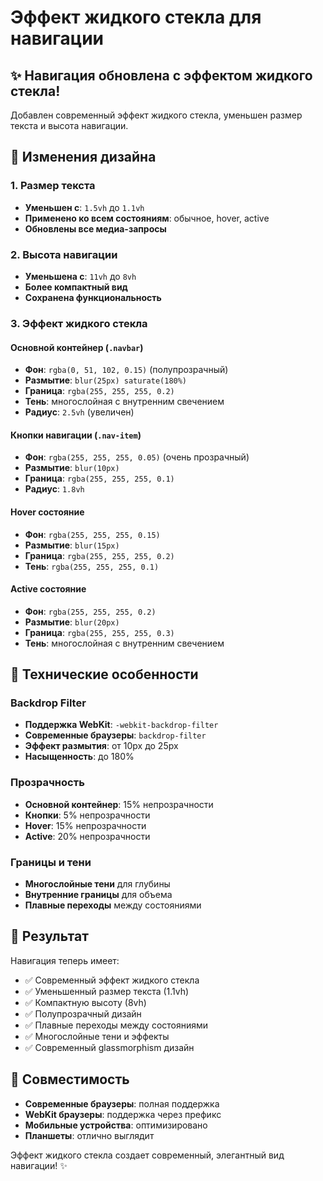 # Эффект жидкого стекла для навигации

## ✨ Навигация обновлена с эффектом жидкого стекла!

Добавлен современный эффект жидкого стекла, уменьшен размер текста и высота навигации.

## 🎨 Изменения дизайна

### 1. Размер текста
- **Уменьшен с**: `1.5vh` до `1.1vh`
- **Применено ко всем состояниям**: обычное, hover, active
- **Обновлены все медиа-запросы**

### 2. Высота навигации
- **Уменьшена с**: `11vh` до `8vh`
- **Более компактный вид**
- **Сохранена функциональность**

### 3. Эффект жидкого стекла

#### Основной контейнер (`.navbar`)
- **Фон**: `rgba(0, 51, 102, 0.15)` (полупрозрачный)
- **Размытие**: `blur(25px) saturate(180%)`
- **Граница**: `rgba(255, 255, 255, 0.2)`
- **Тень**: многослойная с внутренним свечением
- **Радиус**: `2.5vh` (увеличен)

#### Кнопки навигации (`.nav-item`)
- **Фон**: `rgba(255, 255, 255, 0.05)` (очень прозрачный)
- **Размытие**: `blur(10px)`
- **Граница**: `rgba(255, 255, 255, 0.1)`
- **Радиус**: `1.8vh`

#### Hover состояние
- **Фон**: `rgba(255, 255, 255, 0.15)`
- **Размытие**: `blur(15px)`
- **Граница**: `rgba(255, 255, 255, 0.2)`
- **Тень**: `rgba(255, 255, 255, 0.1)`

#### Active состояние
- **Фон**: `rgba(255, 255, 255, 0.2)`
- **Размытие**: `blur(20px)`
- **Граница**: `rgba(255, 255, 255, 0.3)`
- **Тень**: многослойная с внутренним свечением

## 🚀 Технические особенности

### Backdrop Filter
- **Поддержка WebKit**: `-webkit-backdrop-filter`
- **Современные браузеры**: `backdrop-filter`
- **Эффект размытия**: от 10px до 25px
- **Насыщенность**: до 180%

### Прозрачность
- **Основной контейнер**: 15% непрозрачности
- **Кнопки**: 5% непрозрачности
- **Hover**: 15% непрозрачности
- **Active**: 20% непрозрачности

### Границы и тени
- **Многослойные тени** для глубины
- **Внутренние границы** для объема
- **Плавные переходы** между состояниями

## 🎯 Результат

Навигация теперь имеет:
- ✅ Современный эффект жидкого стекла
- ✅ Уменьшенный размер текста (1.1vh)
- ✅ Компактную высоту (8vh)
- ✅ Полупрозрачный дизайн
- ✅ Плавные переходы между состояниями
- ✅ Многослойные тени и эффекты
- ✅ Современный glassmorphism дизайн

## 📱 Совместимость

- **Современные браузеры**: полная поддержка
- **WebKit браузеры**: поддержка через префикс
- **Мобильные устройства**: оптимизировано
- **Планшеты**: отлично выглядит

Эффект жидкого стекла создает современный, элегантный вид навигации! ✨
